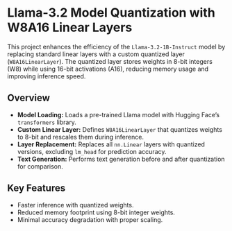 # Llama-3.2 Model Quantization with W8A16 Linear Layers

This project enhances the efficiency of the `Llama-3.2-1B-Instruct` model by replacing standard linear layers with a custom quantized layer (`W8A16LinearLayer`). The quantized layer stores weights in 8-bit integers (W8) while using 16-bit activations (A16), reducing memory usage and improving inference speed.

## Overview

- **Model Loading:** Loads a pre-trained Llama model with Hugging Face’s `transformers` library.
- **Custom Linear Layer:** Defines `W8A16LinearLayer` that quantizes weights to 8-bit and rescales them during inference.
- **Layer Replacement:** Replaces all `nn.Linear` layers with quantized versions, excluding `lm_head` for prediction accuracy.
- **Text Generation:** Performs text generation before and after quantization for comparison.

## Key Features

- Faster inference with quantized weights.
- Reduced memory footprint using 8-bit integer weights.
- Minimal accuracy degradation with proper scaling.
